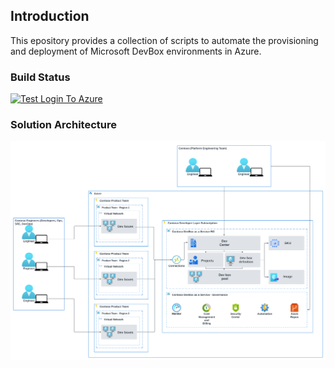 ## Introduction

This epository provides a collection of scripts to automate the provisioning and deployment of Microsoft DevBox environments in Azure.

### Build Status

[![Test Login To Azure](https://github.com/Evilazaro/MicrosoftDevBox/actions/workflows/testLoginToAzure.yaml/badge.svg)](https://github.com/Evilazaro/MicrosoftDevBox/actions/workflows/testLoginToAzure.yaml)

### Solution Architecture

![Solution Architecture](./images/ContosoDevBox.png)